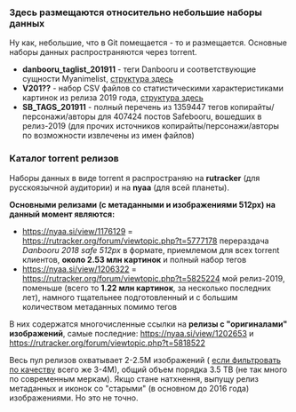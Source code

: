 ### Здесь размещаются относительно небольшие наборы данных

Ну как, небольшие, что в Git помещается - то и размещается. Основные наборы данных распространяются через torrent. 

* **danbooru_taglist_201911** - теги Danbooru и соответствующие сущности Myanimelist,
[структура здесь](https://github.com/aperveyev/booru_processor/blob/master/%23DATA/danbooru_taglist.md)
* **V201??** - набор CSV файлов со статистическими характеристиками картинок из релиза 2019 года,
[структура здесь](https://github.com/aperveyev/booru_processor/blob/master/imagemagick/readme.md)
* **SB_TAGS_201911** - полный перечень из 1359447 тегов копирайты/персонажи/авторы для 407424 постов Safebooru, вошедших в релиз-2019 (для прочих источников копирайты/персонажи/авторы по возможности извлечены из имен файлов)

### Каталог torrent релизов

Наборы данных в виде torrent я распространяю на **rutracker** (для русскоязычной аудитории) и на **nyaa** (для всей планеты).

**Основными релизами (с метаданными и изображениями 512px) на данный момент являются:**
- https://nyaa.si/view/1176129 = https://rutracker.org/forum/viewtopic.php?t=5777178 перераздача *Danbooru 2018 safe 512px* в формате, приемлемом для всех torrent клиентов, **около 2.53 млн картинок** и полный набор тегов
- https://nyaa.si/view/1206322 = https://rutracker.org/forum/viewtopic.php?t=5825224 мой релиз-2019, поменьше (всего то **1.22 млн картинок**, за несколько последних лет), намного тщательнее подготовленный и с большим количеством метаданных помимо тегов

В них содержатся многочисленные ссылки на **релизы с "оригиналами" изображений**, самые последние:
https://nyaa.si/view/1202653 и https://rutracker.org/forum/viewtopic.php?t=5818522

Весь пул релизов охватывает 2-2.5М изображений ( [если фильтровать по качеству](https://github.com/aperveyev/booru_processor/blob/master/about_quality.md) всего же 3-4М), общий объем порядка 3.5 TB (не так много по современным меркам). Якщо стане натхнення, выпущу релиз метаданных и иконок со "старыми" (в основном до 2016 года) изображениями. Но это не точно.

